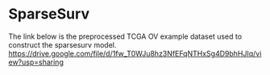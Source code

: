 # SparseSurv

The link below is the preprocessed TCGA OV example dataset used to construct the sparsesurv model.
https://drive.google.com/file/d/1fw_T0WJu8hz3NfEFqNTHxSg4D9bhHJIq/view?usp=sharing
